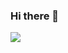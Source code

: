 ### Hi there 👋

<img src="https://github-readme-stats.vercel.app/api?username=zhouzhili&show_icons=true&icon_color=0366d6&text_color=24292e&bg_color=ffffff&hide_title=true" />
